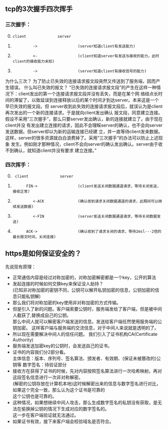 ## tcp的3次握手四次挥手
### 三次握手：
0.     client              server
1.              ->                  (server知道client有发送能力)
2.              <-                  (client知道server有发送与接收的能力，此时client的接收能力未知)
3.              ->                  (server知道client有接收信号的能力)

为什么三次？
为了防止已失效的连接请求报文段突然又传送到了服务端，因而产生错误。
什么叫已失效的报文？
“已失效的连接请求报文段”的产生在这样一种情况下：client发出的第一个连接请求报文段并没有丢失，而是在某个网
络结点长时间的滞留了，以致延误到连接释放以后的某个时间才到达server。本来这是一个早已失效的报文段。但
server收到此失效的连接请求报文段后，就误认为是client再次发出的一个新的连接请求。于是就向client发出确认
报文段，同意建立连接。假设不采用“三次握手”，那么只要server发出确认，新的连接就建立了。由于现在client并没
有发出建立连接的请求，因此不会理睬server的确认，也不会向server发送数据。但server却以为新的运输连接已经建
立，并一直等待client发来数据。这样，server的很多资源就白白浪费掉了。采用“三次握手”的办法可以防止上述现象
发生。例如刚才那种情况，client不会向server的确认发出确认。server由于收不到确认，就知道client并没有要求
建立连接。”

### 四次挥手：
0.      client              server
1.           FIN->                  (client发送关闭数据通道请求，等待关闭发送，接收正常)
2.              <-ACK               (确认收到请求关闭数据通道的请求，此期间可以继续发送数据)
3.              <-FIN               (server发送关闭数据通道请求，等待关闭数据发送)
4.           ACK->                  (确认收到了请求关闭的请求，等待2msl---2倍的最长报文时间，关闭连接)

## https是如何保证安全的？
先说现有原理：
+ 正常通信内容是经过对称加密的，对称加密解密都是一个key，公开的算法
+ 发起连接的时候如何交换key来保证没人劫持？  
  (已知非对称加密的密钥不同，公钥可以解开私钥加密的信息，公钥加密的信息只能私钥解)
+ 那么我们将对称加密的key使用非对称加密的方式传输。
+ 但是引入了新的问题。客户端索要公钥时，服务端发给了客户端，但是被中间人截获了,替换成自己的公钥。  
  那么中间人就可以解密客户端发送的信息。发送给客户端任然使用服务端的公钥加密。
  这样客户端与服务端的交流信息，对于中间人来说就是透明的了。
+ 所以现在需要解决中间人的信任问题。 我们引入了证书机构CA(Certificate Authority)
+ 服务端发送加密key的公钥时，会发送自己的证书。
+ 证书的内容我们分2部分看。  
  主体信息：版本、序列号、签名算法、颁发者、有效期、(保证未被篡改的)公钥等
  数字签名：待验证部分  
+ 接收方在获得了证书的时候，先对内容按照签名算法进行一次哈希映射。再对这段签名信息进行一次非对称解密。  
  (解密的公钥存放在计算机本地)这时候解密出来的信息与数字签名进行对比，如果这个完全一致，那么认为这个证书是可靠的  
  这个公钥也是可靠的。
+ 这种情况，如果想继续中间人攻击，那么生成数字签名的私钥没有获取，是无法在偷换掉公钥的情况下生成对应的数字签名的。  
  这一步在客户端验证就无法通过。
+ 如果证书有效，接下来客户端会校验域名是否符合。